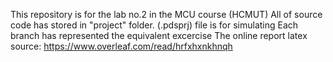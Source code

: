 This repository is for the lab no.2 in the MCU course (HCMUT)
All of source code has stored in "project" folder.
(.pdsprj) file is for simulating
Each branch has represented the equivalent excercise
The online report latex source: https://www.overleaf.com/read/hrfxhxnkhnqh
